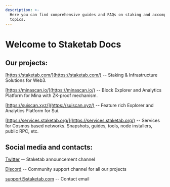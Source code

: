 ```yaml
---
description: >-
  Here you can find comprehensive guides and FAQs on staking and accompanying
  topics.
---
```


# Welcome to Staketab Docs

## Our projects:

[https://staketab.com/](https://staketab.com/) -- Staking & Infrastructure Solutions for Web3.

[https://minascan.io/](https://minascan.io/) -- Block Explorer and Analytics Platform for Mina with ZK-proof mechanism.

[https://suiscan.xyz/](https://suiscan.xyz/) -- Feature rich Explorer and Analytics Platform for Sui.

[https://services.staketab.org/](https://services.staketab.org/) -- Services for Cosmos based networks. Snapshots, guides, tools, node installers, public RPC, etc.

## Social media and contacts:

[Twitter](https://twitter.com/staketab) -- Staketab announcement channel

[Discord](https://discord.gg/UBQ85uSyAU) -- Сommunity support channel for all our projects

support@staketab.com -- Сontact email
